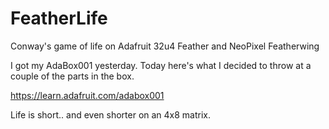 # FeatherLife
Conway's game of life on Adafruit 32u4 Feather and NeoPixel Featherwing

I got my AdaBox001 yesterday.  Today here's what I decided to throw at a couple of the parts in the box.  

https://learn.adafruit.com/adabox001

Life is short.. and even shorter on an 4x8 matrix.

